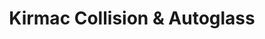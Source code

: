 ---
title: "Kirmac Collision & Autoglass"
url: /maple-ridge/kirmac-collision-and-autoglass-227-street/
shop: car repair
---